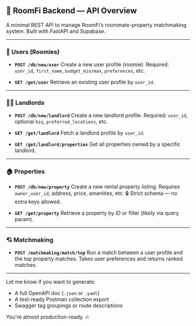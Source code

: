 ## 🏡 RoomFi Backend — API Overview

A minimal REST API to manage RoomFi’s roommate-property matchmaking system. Built with FastAPI and Supabase.

---

### 👤 Users (Roomies)

* **`POST /db/new/user`**
  Create a new user profile (roomie).
  Required: `user_id`, `first_name`, `budget_min/max`, `preferences`, etc.

* **`GET /get/user`**
  Retrieve an existing user profile by `user_id`.

---

### 🧑‍💼 Landlords

* **`POST /db/new/landlord`**
  Create a new landlord profile.
  Required: `user_id`, optional `bio`, `preferred_locations`, etc.

* **`GET /get/landlord`**
  Fetch a landlord profile by `user_id`.

* **`GET /get/landlord/properties`**
  Get all properties owned by a specific landlord.

---

### 🏠 Properties

* **`POST /db/new/property`**
  Create a new rental property listing.
  Requires `owner_user_id`, address, price, amenities, etc.
  🔒 Strict schema — no extra keys allowed.

* **`GET /get/property`**
  Retrieve a property by ID or filter (likely via query param).

---

### 💘 Matchmaking

* **`POST /matchmaking/match/top`**
  Run a match between a user profile and the top property matches.
  Takes user preferences and returns ranked matches.

---

Let me know if you want to generate:

* A full OpenAPI doc (`.json` or `.yaml`)
* A test-ready Postman collection export
* Swagger tag groupings or route descriptions

You're almost production-ready. 🔥
